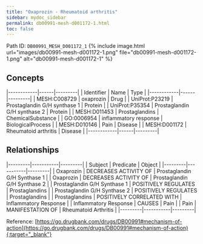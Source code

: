 ```yaml
---
title: "Oxaprozin - Rheumatoid arthritis"
sidebar: mydoc_sidebar
permalink: db00991-mesh-d001172-1.html
toc: false 
---
```



Path ID: `DB00991_MESH_D001172_1`
{% include image.html url="images/db00991-mesh-d001172-1.png" file="db00991-mesh-d001172-1.png" alt="db00991-mesh-d001172-1" %}

## Concepts

|------------|------|---------|
| Identifier | Name | Type    |
|------------|------|---------|
| MESH:C008729 | oxaprozin | Drug |
| UniProt:P23219 | Prostaglandin G/H synthase 1 | Protein |
| UniProt:P35354 | Prostaglandin G/H synthase 2 | Protein |
| MESH:D011453 | Prostaglandins | ChemicalSubstance |
| GO:0006954 | inflammatory response | BiologicalProcess |
| MESH:D010146 | Pain | Disease |
| MESH:D001172 | Rheumatoid arthritis | Disease |
|------------|------|---------|

## Relationships

|---------|-----------|---------|
| Subject | Predicate | Object  |
|---------|-----------|---------|
| Oxaprozin | DECREASES ACTIVITY OF | Prostaglandin G/H Synthase 1 |
| Oxaprozin | DECREASES ACTIVITY OF | Prostaglandin G/H Synthase 2 |
| Prostaglandin G/H Synthase 1 | POSITIVELY REGULATES | Prostaglandins |
| Prostaglandin G/H Synthase 2 | POSITIVELY REGULATES | Prostaglandins |
| Prostaglandins | POSITIVELY CORRELATED WITH | Inflammatory Response |
| Inflammatory Response | CAUSES | Pain |
| Pain | MANIFESTATION OF | Rheumatoid Arthritis |
|---------|-----------|---------|

Reference: [https://go.drugbank.com/drugs/DB00991#mechanism-of-action](https://go.drugbank.com/drugs/DB00991#mechanism-of-action){:target="_blank"}